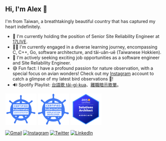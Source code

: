 ## Hi, I'm Alex 👋

I'm from Taiwan, a breathtakingly beautiful country that has captured my heart indefinitely.

- 🔭  I'm currently holding the position of Senior Site Reliability Engineer at [17LIVE](https://about.17.live/).
- 👨‍💻  I'm currently engaged in a diverse learning journey, encompassing C, C++, Go, software architecture, and tâi-uân-uē (Taiwanese Hokkien).
- 👯  I'm actively seeking exciting job opportunities as a software engineer and Site Reliability Engineer.
- 😅  Fun fact: I have a profound passion for nature observation, with a special focus on avian wonders! Check out my [Instagram](https://www.instagram.com/siansian.bird) account to catch a glimpse of my latest bird observations 📸!
- 🔊 Spotify Playlist: [台語歌 tâi-gí-kua](https://open.spotify.com/playlist/0F9D73jVBoMuPPT3Ypcpde?si=8a25a3a63c1b46d3)、[離職暗示歌單](https://open.spotify.com/playlist/5HolQ0ew50b3sZPSwNEW3D?si=aaba6d5dc0e7422b)。

<p float="left">
  <img src="/cka-certified-kubernetes-administrator.png" width="100" />
  <img src="/ckad-certified-kubernetes-application-developer.png" width="100" />
  <img src="/aws-certified-solutions-architect-associate.png" width="100" />
</p>

[![Gmail](https://img.shields.io/badge/Gmail-D14836?style=for-the-badge&logo=gmail&logoColor=white)](mailto:minsiansu@gmail.com)
[![Instagram](https://img.shields.io/badge/Instagram-E4405F?style=for-the-badge&logo=instagram&logoColor=white)](https://www.instagram.com/siansian.bird/)
[![Twitter](https://img.shields.io/badge/Twitter-1DA1F2?style=for-the-badge&logo=twitter&logoColor=white)](https://twitter.com/siansiansu)
[![LinkedIn](https://img.shields.io/badge/LinkedIn-0077B5?style=for-the-badge&logo=linkedin&logoColor=white)](https://www.linkedin.com/in/minsian)

<!--
**siansiansu/siansiansu** is a ✨ _special_ ✨ repository because its `README.md` (this file) appears on your GitHub profile.

Here are some ideas to get you started:

- 🔭 I’m currently working on ...
- 🌱 I’m currently learning ...
- 👯 I’m looking to collaborate on ...
- 🤔 I’m looking for help with ...
- 💬 Ask me about ...
- 📫 How to reach me: ...
- 😄 Pronouns: ...
- ⚡ Fun fact: ...
-->
